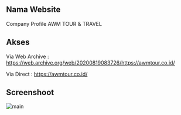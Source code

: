## Nama Website
Company Profile AWM TOUR & TRAVEL 

## Akses
Via Web Archive : https://web.archive.org/web/20200819083726/https://awmtour.co.id/

Via Direct : https://awmtour.co.id/

## Screenshoot
![main](2020-08-19-AWM.gif)

